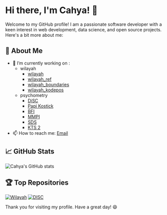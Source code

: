 # Hi there, I'm Cahya! 👋

Welcome to my GitHub profile! I am a passionate software developer with a keen interest in web development, data science, and open source projects. Here's a bit more about me:

## 🚀 About Me
- 🔭 I’m currently working on :
  - wilayah
    -  [wilayah](https://github.com/cahyadsn/wilayah)
    -  [wilayah_ref](https://github.com/cahyadsn/wilayah_ref)
    -  [wilayah_boundaries](https://github.com/cahyadsn/wilayah_boundaries)
    -  [wilayah_kodepos](https://github.com/cahyadsn/wilayah_kodepos)
  - psychometry
    -  [DiSC](https://github.com/cahyadsn/disc)
    -  [Papi Kostick](https://github.com/cahyadsn/papi)
    -  [BFI](https://github.com/cahyadsn/bfi)
    -  [MMPI](https://github.com/cahyadsn/mmpi)
    -  [SDS](https://github.com/cahyadsn/sds)
    -  [KTS 2](https://github.com/cahyadsn/kts-2-questionnarie)
- 📫 How to reach me: [Email](mailto:cahyadsn@gmail.com)

## 📈 GitHub Stats
![Cahya's GitHub stats](https://github-readme-stats.vercel.app/api?username=cahyadsn&show_icons=true&theme=radical)

## 🏆 Top Repositories
[![Wilayah](https://github-readme-stats.vercel.app/api/pin/?username=cahyadsn&repo=wilayah&theme=radical)](https://github.com/cahyadsn/wilayah)
[![DISC](https://github-readme-stats.vercel.app/api/pin/?username=cahyadsn&repo=disc&theme=radical)](https://github.com/cahyadsn/disc)

Thank you for visiting my profile. Have a great day! 😄
